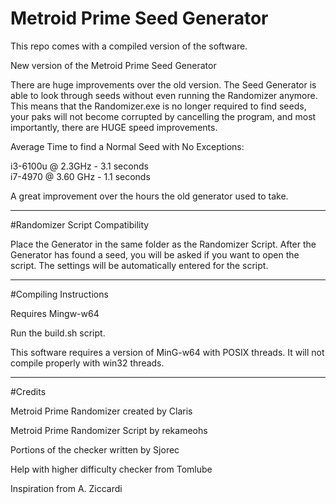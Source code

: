 # Metroid Prime Seed Generator

This repo comes with a compiled version of the software.

New version of the Metroid Prime Seed Generator

There are huge improvements over the old version.  The Seed Generator is able to look through seeds without even running the Randomizer anymore.  This means that the Randomizer.exe is no longer required to find seeds, your paks will not become corrupted by cancelling the program, and most importantly, there are HUGE speed improvements.

Average Time to find a Normal Seed with No Exceptions:

i3-6100u @	2.3GHz - 3.1 seconds  
i7-4970 @ 3.60 GHz - 1.1 seconds

A great improvement over the hours the old generator used to take.

----------------

#Randomizer Script Compatibility

Place the Generator in the same folder as the Randomizer Script.  After the Generator has found a seed, you will be asked if you want to open the script.  The settings will be automatically entered for the script.

----------------


#Compiling Instructions

Requires Mingw-w64

Run the build.sh script.

This software requires a version of MinG-w64 with POSIX threads.  It will not compile properly with win32 threads.

---------------

#Credits

Metroid Prime Randomizer created by Claris

Metroid Prime Randomizer Script by rekameohs

Portions of the checker written by Sjorec

Help with higher difficulty checker from Tomlube

Inspiration from A. Ziccardi

